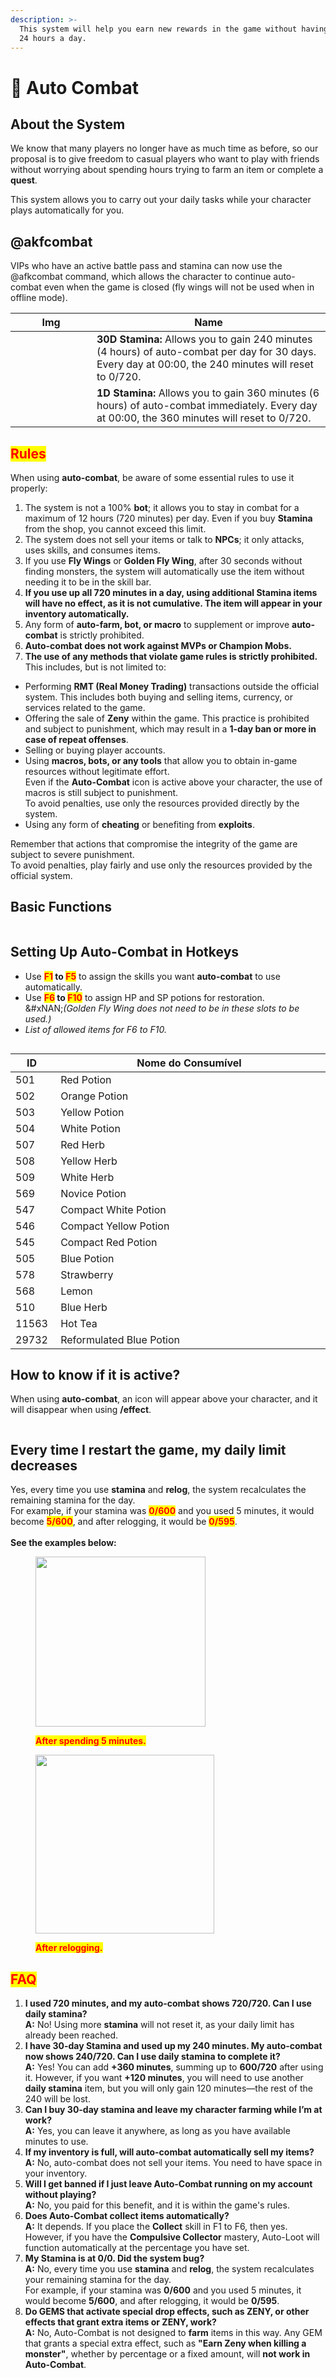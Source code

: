 ```yaml
---
description: >-
  This system will help you earn new rewards in the game without having to play
  24 hours a day.
---
```


# 🤖 Auto Combat

## **About the System**

We know that many players no longer have as much time as before, so our proposal is to give freedom to casual players who want to play with friends without worrying about spending hours trying to farm an item or complete a **quest**.&#x20;

This system allows you to carry out your daily tasks while your character plays automatically for you.

## @akfcombat

VIPs who have an active battle pass and stamina can now use the @afkcombat command, which allows the character to continue auto-combat even when the game is closed (fly wings will not be used when in offline mode).

<table><thead><tr><th width="114">Img</th><th>Name</th></tr></thead><tbody><tr><td><img src="../.gitbook/assets/29727.png" alt="" data-size="original"></td><td><strong>30D Stamina:</strong> Allows you to gain 240 minutes (4 hours) of auto-combat per day for 30 days. <br>Every day at 00:00, the 240 minutes will reset to 0/720.</td></tr><tr><td><img src="../.gitbook/assets/29728.png" alt="" data-size="original"></td><td><strong>1D Stamina:</strong> Allows you to gain 360 minutes (6 hours) of auto-combat immediately. Every day at 00:00, the 360 minutes will reset to 0/720.</td></tr></tbody></table>

## <mark style="color:red;">**Rules**</mark>

When using **auto-combat**, be aware of some essential rules to use it properly:

1. The system is not a 100% **bot**; it allows you to stay in combat for a maximum of 12 hours (720 minutes) per day. Even if you buy **Stamina** from the shop, you cannot exceed this limit.
2. The system does not sell your items or talk to **NPCs**; it only attacks, uses skills, and consumes items.
3. If you use **Fly Wings** or **Golden Fly Wing**, after 30 seconds without finding monsters, the system will automatically use the item without needing it to be in the skill bar.
4. **If you use up all 720 minutes in a day, using additional Stamina items will have no effect, as it is not cumulative. The item will appear in your inventory automatically.**
5. Any form of **auto-farm, bot, or macro** to supplement or improve **auto-combat** is strictly prohibited.
6. **Auto-combat does not work against MVPs or Champion Mobs.**
7. **The use of any methods that violate game rules is strictly prohibited.** This includes, but is not limited to:

* Performing **RMT (Real Money Trading)** transactions outside the official system. This includes both buying and selling items, currency, or services related to the game.
* Offering the sale of **Zeny** within the game. This practice is prohibited and subject to punishment, which may result in a **1-day ban or more in case of repeat offenses**.
* Selling or buying player accounts.
* Using **macros, bots, or any tools** that allow you to obtain in-game resources without legitimate effort.\
  Even if the **Auto-Combat** icon is active above your character, the use of macros is still subject to punishment.\
  To avoid penalties, use only the resources provided directly by the system.
* Using any form of **cheating** or benefiting from **exploits**.

Remember that actions that compromise the integrity of the game are subject to severe punishment.\
To avoid penalties, play fairly and use only the resources provided by the official system.

## **Basic Functions**

<figure><img src="../.gitbook/assets/112.png" alt=""><figcaption></figcaption></figure>

## **Setting Up Auto-Combat in Hotkeys**

* Use <mark style="color:red;">**F1**</mark>**&#x20;to&#x20;**<mark style="color:red;">**F5**</mark> to assign the skills you want **auto-combat** to use automatically.
* Use <mark style="color:red;">**F6**</mark>**&#x20;to&#x20;**<mark style="color:red;">**F10**</mark> to assign HP and SP potions for restoration.\
  &#xNAN;_(Golden Fly Wing does not need to be in these slots to be used.)_
* _List of allowed items for F6 to F10._

<figure><img src="../.gitbook/assets/3444.png" alt=""><figcaption></figcaption></figure>

<table><thead><tr><th>ID</th><th width="660">Nome do Consumível</th></tr></thead><tbody><tr><td>501</td><td><img src="../.gitbook/assets/501.png" alt="" data-size="line"> Red Potion</td></tr><tr><td>502</td><td><img src="../.gitbook/assets/502.png" alt="" data-size="line"> Orange Potion</td></tr><tr><td>503</td><td><img src="../.gitbook/assets/503.png" alt="" data-size="line"> Yellow Potion</td></tr><tr><td>504</td><td><img src="../.gitbook/assets/504.png" alt="" data-size="line"> White Potion</td></tr><tr><td>507</td><td><img src="../.gitbook/assets/507.png" alt="" data-size="line"> Red Herb</td></tr><tr><td>508</td><td><img src="../.gitbook/assets/508.png" alt="" data-size="line"> Yellow Herb</td></tr><tr><td>509</td><td><img src="../.gitbook/assets/509.png" alt="" data-size="line"> White Herb</td></tr><tr><td>569</td><td><img src="../.gitbook/assets/569.png" alt="" data-size="line"> Novice Potion</td></tr><tr><td>547</td><td><img src="../.gitbook/assets/547.png" alt="" data-size="line"> Compact White Potion</td></tr><tr><td>546</td><td><img src="../.gitbook/assets/546.png" alt="" data-size="line"> Compact Yellow Potion</td></tr><tr><td>545</td><td><img src="../.gitbook/assets/545.png" alt="" data-size="line"> Compact Red Potion</td></tr><tr><td>505</td><td><img src="../.gitbook/assets/505.png" alt="" data-size="line"> Blue Potion</td></tr><tr><td>578</td><td><img src="../.gitbook/assets/578.png" alt="" data-size="line"> Strawberry</td></tr><tr><td>568</td><td><img src="../.gitbook/assets/568.png" alt="" data-size="line"> Lemon</td></tr><tr><td>510</td><td><img src="../.gitbook/assets/510.png" alt="" data-size="line"> Blue Herb</td></tr><tr><td>11563</td><td><img src="../.gitbook/assets/11563.png" alt="" data-size="line"> Hot Tea</td></tr><tr><td>29732</td><td><img src="../.gitbook/assets/505 (1).png" alt="" data-size="line"> Reformulated Blue Potion</td></tr></tbody></table>

## **How to know if it is active?**

When using **auto-combat**, an icon will appear above your character, and it will disappear when using **/effect**.

<figure><img src="../.gitbook/assets/image (140).png" alt=""><figcaption></figcaption></figure>

## **Every time I restart the game, my daily limit decreases**

Yes, every time you use **stamina** and **relog**, the system recalculates the remaining stamina for the day.\
For example, if your stamina was <mark style="color:red;">**0/600**</mark> and you used 5 minutes, it would become <mark style="color:red;">**5/600**</mark>, and after relogging, it would be <mark style="color:red;">**0/595**</mark>.\
\
**See the examples below:**

<figure><img src="../.gitbook/assets/Arkaik_yUBLUV44PG.png" alt="" width="272"><figcaption><p><mark style="color:red;"><strong>After spending 5 minutes.</strong></mark></p></figcaption></figure>

<figure><img src="../.gitbook/assets/Arkaik_HT3kaWKVym.png" alt="" width="286"><figcaption><p><mark style="color:red;"><strong>After relogging.</strong></mark></p></figcaption></figure>

## <mark style="color:red;">**FAQ**</mark>

1. **I used 720 minutes, and my auto-combat shows 720/720. Can I use daily stamina?**\
   **A:** No! Using more **stamina** will not reset it, as your daily limit has already been reached.
2. **I have 30-day Stamina and used up my 240 minutes. My auto-combat now shows 240/720. Can I use daily stamina to complete it?**\
   **A:** Yes! You can add **+360 minutes**, summing up to **600/720** after using it. However, if you want **+120 minutes**, you will need to use another **daily stamina** item, but you will only gain 120 minutes—the rest of the 240 will be lost.
3. **Can I buy 30-day stamina and leave my character farming while I’m at work?**\
   **A:** Yes, you can leave it anywhere, as long as you have available minutes to use.
4. **If my inventory is full, will auto-combat automatically sell my items?**\
   **A:** No, auto-combat does not sell your items. You need to have space in your inventory.
5. **Will I get banned if I just leave Auto-Combat running on my account without playing?**\
   **A:** No, you paid for this benefit, and it is within the game's rules.
6. **Does Auto-Combat collect items automatically?**\
   **A:** It depends. If you place the **Collect** skill in F1 to F6, then yes. However, if you have the **Compulsive Collector** mastery, Auto-Loot will function automatically at the percentage you have set.
7. **My Stamina is at 0/0. Did the system bug?**\
   **A:** No, every time you use **stamina** and **relog**, the system recalculates your remaining stamina for the day.\
   For example, if your stamina was **0/600** and you used 5 minutes, it would become **5/600**, and after relogging, it would be **0/595**.
8. **Do GEMS that activate special drop effects, such as ZENY, or other effects that grant extra items or ZENY, work?**\
   **A:** No, Auto-Combat is not designed to **farm** items in this way. Any GEM that grants a special extra effect, such as **"Earn Zeny when killing a monster"**, whether by percentage or a fixed amount, will **not work in Auto-Combat**.
